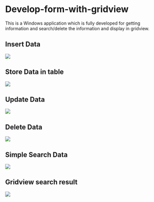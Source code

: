 # Develop-form-with-gridview
This is a Windows application which is fully developed for getting information and search/delete the information and display in gridview.

## Insert Data
<image src="https://github.com/RiyaShah08/Develop-form-with-gridview/blob/main/Output/Inserted%20Data.PNG">
<br>
  
  
## Store Data in table
<image src="https://github.com/RiyaShah08/Develop-form-with-gridview/blob/main/Output/Store%20Data.PNG">
<br>
  
  
## Update Data 
<image src="https://github.com/RiyaShah08/Develop-form-with-gridview/blob/main/Output/Updated%20Data.PNG">
<br>
  
  
## Delete Data
<image src="https://github.com/RiyaShah08/Develop-form-with-gridview/blob/main/Output/Deleted%20Data.PNG">
<br>

  
## Simple Search Data
<image src="https://github.com/RiyaShah08/Develop-form-with-gridview/blob/main/Output/search.PNG">
<br>
  
 
## Gridview search result
<image src="https://github.com/RiyaShah08/Develop-form-with-gridview/blob/main/Output/Gridview%20Result.PNG">
<br>
